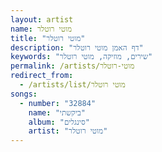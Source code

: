 ```yaml
---
layout: artist
name: מוטי רוטלר
title: "מוטי רוטלר"
description: "דף האמן מוטי רוטלר"
keywords: "שירים, מוזיקה, מוטי רוטלר"
permalink: /artists/מוטי-רוטלר
redirect_from:
  - /artists/list/מוטי רוטלר
songs:
  - number: "32884"
    name: "ביקשתי"
    album: "סינגלים"
    artist: "מוטי רוטלר"
---
```


